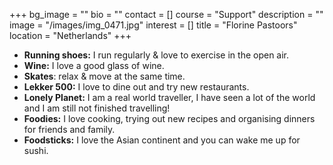 +++
bg_image = ""
bio = ""
contact = []
course = "Support"
description = ""
image = "/images/img_0471.jpg"
interest = []
title = "Florine Pastoors"
location = "Netherlands"
+++

* **Running shoes:** I run regularly & love to exercise in the open air.
* **Wine:** I love a good glass of wine.
* **Skates**: relax & move at the same time.
* **Lekker 500:** I love to dine out and try new restaurants.
* **Lonely Planet:** I am a real world traveller, I have seen a lot of the world and I am still not finished travelling!
* **Foodies:** I love cooking, trying out new recipes and organising dinners for friends and family.
* **Foodsticks:** I love the Asian continent and you can wake me up for sushi.